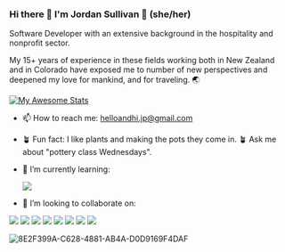 ### Hi there 👋 I'm Jordan Sullivan 🌻 (she/her)

Software Developer with an extensive background in the hospitality and nonprofit sector. 

My 15+ years of experience in these fields working both in New Zealand and in Colorado have exposed me to number of new perspectives and deepened my love for mankind, and for traveling. 🌏

[![My Awesome Stats](https://awesome-github-stats.azurewebsites.net/user-stats/jordan-sullivan?cardType=level&theme=gotham)](https://git.io/awesome-stats-card)

- 📫 How to reach me: helloandhi.jp@gmail.com

- 🪴 Fun fact: I like plants and making the pots they come in. 🪴 Ask me about "pottery class Wednesdays".

- 🌱 I’m currently learning:<p><img src="https://img.shields.io/badge/TypeScript-3178C6?style=for-the-badge&logo=typescript&logoColor=white"/></p>

- 👯 I’m looking to collaborate on:
 <p>
   <img src="https://img.shields.io/badge/React-20232A?style=for-the-badge&logo=react&logoColor=61DAFB"/>
   <img src="https://img.shields.io/badge/React Router-CA4245?style=for-the-badge&logo=reactrouter&logoColor=white"/>
   <img src="https://img.shields.io/badge/Cypress-17202C?style=for-the-badge&logo=cypress&logoColor=white"/>
   <img src="https://img.shields.io/badge/JavaScript-F7DF1E?style=for-the-badge&logo=javascript&logoColor=black"/>
   <img src="https://img.shields.io/badge/HTML5-E34F26?style=for-the-badge&logo=html5&logoColor=white"/>
   <img src="https://img.shields.io/badge/CSS3-1572B6?style=for-the-badge&logo=css3&logoColor=white"/>
   <img src="https://img.shields.io/badge/Mocha-8D6748?style=for-the-badge&logo=Mocha&logoColor=white"/>
   <img src="https://img.shields.io/badge/Chai-A30701?style=for-the-badge&logo=chai&logoColor=white"/>
 </p>

![8E2F399A-C628-4881-AB4A-D0D9169F4DAF](https://user-images.githubusercontent.com/95270427/179635312-91e7ba83-8a7b-4ffa-a213-638da2577abb.JPG)


